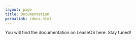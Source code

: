```yaml
---
layout: page
title: Documentation
permalink: /docs.html
---
```


You will find the documentation on <span class="logo-name">LeaseOS</span> here. Stay tuned!
